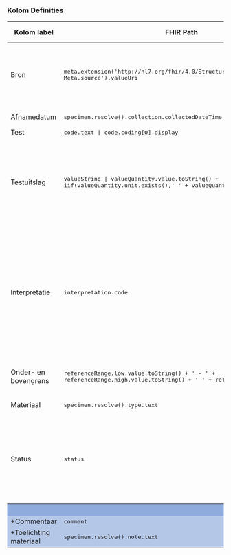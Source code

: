 ### Kolom Definities
<table class="grid">
<thead>
<th>Kolom label</th>
<th width="25%">FHIR Path</th>
<th>FHIR Type</th>
<th>Zib element</th>
<th>Toelichting of regels</th>
</thead>
<tbody>
<tr>
<td>Bron</td>
<td><samp>meta.extension('http://hl7.org/fhir/4.0/StructureDefinition/extension-Meta.source').valueUri</samp></td>
<td><code>string</code></td>
<td>nvt</td>
<td>Lookup adhv uri (AGB-Z of OID) <code>&lt;adressering-base&gt;/Organization?identifier=&lt;.meta.tag.code&gt;</code> en gebruik dan <code>Organization.name</code></td>
</tr>
<tr>
<td>Afnamedatum</td>
<td><samp>specimen.resolve().collection.collectedDateTime | effectiveDateTime</samp></td>
<td><code>dateTime</code></td>
<td>Monster/ AfnameDatumTijd</td>
<td></td>
</tr>
<tr>
<td>Test</td>
<td><samp>code.text | code.coding[0].display</samp></td>
<td><code>string</code></td>
<td>TestCode</td>
<td></td>
</tr>
<tr>
<td>Testuitslag</td>
<td><samp>valueString | valueQuantity.value.toString() + iif(valueQuantity.unit.exists(),' ' + valueQuantity.unit,'')</samp></td>
<td><code>string</code></td>
<td>TestUitslag</td>
<td><b>Epic:</b> Indien lab-order geannuleerd, dan krijgt dit alsnog de status <code>Definitief</code> met een Testuitslag van <code>GEANNULEERD</code>. Dit is voor nu akkoord bevonden door stuurgroep Zorgviewer.</td>
</tr>
<tr>
<td>Interpretatie</td>
<td><samp>interpretation.code</samp></td>
<td><code>string</code></td>
<td>InterpretatieVlaggen</td>
<td><code>AA</code>: uitroepteken icon, kritiek<br/><code>281302008</code> of <code>H</code>: pijl omhoog, boven de bovengrens<br/><code>281300000</code> of <code>L</code>: pijl naar beneden, onder de ondergrens<br/>N.B. <code>Resistent</code>, <code>Intermediar</code> en <code>Sensitief</code> vanuit de standaard zijn niet van toepassing op de klinische chemie.</td>
</tr>
<tr>
<td>Onder- en bovengrens</td>
<td><samp>referenceRange.low.value.toString() + ' - ' + referenceRange.high.value.toString() + ' ' + referenceRange.high.unit</samp></td>
<td><code>string</code></td>
<td>ReferentieOndergrens, ReferentieBovengrens</td>
<td>Indien <code>low.unit</code> en <code>high.unit</code> niet gelijk zijn aan elkaar toon dan <code>unit</code> bij beide.</td>
</tr>
<tr>
<td>Materiaal</td>
<td><samp>specimen.resolve().type.text</samp></td>
<td><code>string</code></td>
<td>Monster/ Monstermateriaal</td>
<td></td>
</tr>
<tr>
<td>Status</td>
<td><samp>status</samp></td>
<td><code>string</code></td>
<td>ResultaatStatus</td>
<td><b>Epic:</b> Indien lab-order geannuleerd, dan krijgt dit alsnog de status <code>Definitief</code> met een Testuitslag van <code>GEANNULEERD</code>. Dit is voor nu akkoord bevonden door stuurgroep Zorgviewer.</td>
</tr>
<tr style="background-color:#8faadc; color:white"><th colspan="5">UITKLAPVELD</th></tr>
<tr style="background-color:#b4c7e7">
<td>+Commentaar</td>
<td><samp>comment</samp></td>
<td><code>string</code></td>
<td>Toelichting</td>
<td></td>
</tr>
<tr style="background-color:#b4c7e7">
<td>+Toelichting materiaal</td>
<td><samp>specimen.resolve().note.text</samp></td>
<td><code>string</code></td>
<td>Monster/ Toelichting</td>
<td></td>
</tr>
</tbody>
</table>